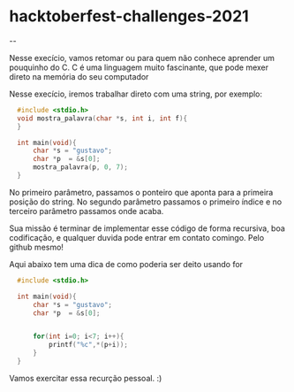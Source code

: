 # hacktoberfest-challenges-2021
--

Nesse execício, vamos retomar ou para quem não conhece aprender um pouquinho do C.
C é uma linguagem muito fascinante, que pode mexer direto na memória do seu computador

Nesse execício, iremos trabalhar direto com uma string, por exemplo:

```c
  #include <stdio.h>
  void mostra_palavra(char *s, int i, int f){
  }

  int main(void){
      char *s = "gustavo";
      char *p  = &s[0];
      mostra_palavra(p, 0, 7);
  }
```

No primeiro parâmetro, passamos o ponteiro que aponta para a primeira posição do string.
No segundo parâmetro passamos o primeiro índice e no terceiro parâmetro passamos onde acaba.

Sua missão é terminar de implementar esse código de forma recursiva, boa codificação, e qualquer duvida pode entrar em contato comingo. Pelo github mesmo!



Aqui abaixo tem uma dica de como poderia ser deito usando for

```c
  #include <stdio.h>

  int main(void){
      char *s = "gustavo";
      char *p  = &s[0];


      for(int i=0; i<7; i++){
          printf("%c",*(p+i));
      }
  }
```

Vamos exercitar essa recurção pessoal. :)